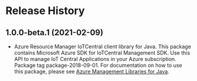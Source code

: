 # Release History

## 1.0.0-beta.1 (2021-02-09)

- Azure Resource Manager IoTCentral client library for Java. This package contains Microsoft Azure SDK for IoTCentral Management SDK. Use this API to manage IoT Central Applications in your Azure subscription. Package tag package-2018-09-01. For documentation on how to use this package, please see [Azure Management Libraries for Java](https://aka.ms/azsdk/java/mgmt).
